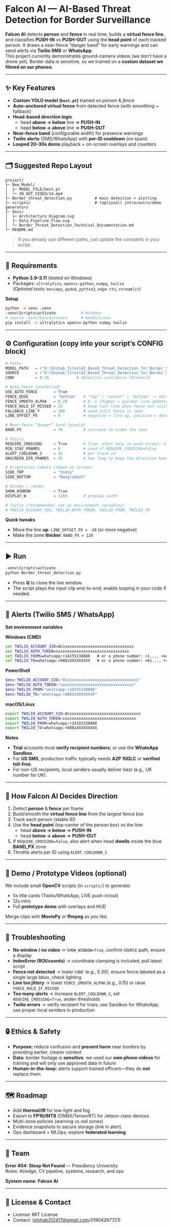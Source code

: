 # Falcon AI — AI-Based Threat Detection for Border Surveillance

**Falcon AI** detects **person** and **fence** in real time, builds a **virtual fence line**, and classifies **PUSH-IN** vs **PUSH-OUT** using the **head point** of each tracked person. It draws a near-fence “danger band” for early warnings and can send alerts via **Twilio SMS** or **WhatsApp**.  
This project currently demonstrates ground-camera videos (we don’t have a drone yet). Border data is sensitive, so we trained on a **custom dataset we filmed on our phones**.

---

## ✨ Key Features
- **Custom YOLO model (`best.pt`)** trained on *person* & *fence*  
- **Auto-anchored virtual fence** from detected fence (with smoothing + fallback)  
- **Head-based direction logic**
  - head **above → below** line ⇒ **PUSH-IN**  
  - head **below → above** line ⇒ **PUSH-OUT**
- **Near-fence band** (configurable width) for presence warnings  
- **Twilio alerts** (SMS/WhatsApp) with **per-ID cooldown** (no spam)  
- **Looped 20–30s demo** playback + on-screen overlays and counters  

---

## 🗂 Suggested Repo Layout
```
project/
├─ New_Model/
│  ├─ MODEL_FILE/best.pt
│  └─ IN_OUT_VIDEO/14.mp4
├─ Border_threat_detection.py          # main detection + alerting
├─ scripts/                            # (optional) intro/outro/demo generators
├─ docs/
│  ├─ Architecture_Diagram.svg
│  ├─ Data_Pipeline_Flow.svg
│  └─ Border_Threat_Detection_Technical_Documentation.md
└─ README.md
```
> If you already use different paths, just update the constants in your script.

---

## 🧰 Requirements
- **Python 3.9–3.11** (tested on Windows)
- Packages: `ultralytics`, `opencv-python`, `numpy`, `twilio`  
  *(Optional tools: `moviepy`, `pydub`, `pyttsx3`, `edge-tts`, `streamlit`)*

**Setup**
```bash
python -m venv .venv
.venv\Scripts\activate           # Windows
# source .venv/bin/activate      # macOS/Linux
pip install -U ultralytics opencv-python numpy twilio
```

---

## ⚙️ Configuration (copy into your script’s CONFIG block)
```python
# Paths
MODEL_PATH   = r"D:\Shihab_files\AI_Based_Threat_Detection_for_Border_Surveillance\New_Model\MODEL_FILE\best.pt"
SOURCE       = r"D:\Shihab_files\AI_Based_Threat_Detection_for_Border_Surveillance\New_Model\IN_OUT_VIDEO\14.mp4"
CONF         = 0.35            # detection confidence threshold

# Auto-fence (preferred)
USE_AUTO_FENCE       = True
FENCE_EDGE           = "bottom"   # "top" | "center" | "bottom" -> which fence edge becomes the line
FENCE_SMOOTH_ALPHA   = 0.20       # 0..1 (higher = quicker line updates)
FENCE_HOLD_IF_MISSED = 25         # keep last line when fence not visible (frames)
FALLBACK_LINE_Y      = 300        # used until fence is seen
LINE_OFFSET_PX       = 0          # negative = line up, positive = down

# Near-fence “danger” band (pixels)
BAND_PX              = 70         # increase to widen the zone

# Policy
REQUIRE_CROSSING     = True       # True: alert only on push-in/out; False: also alert on dwell in band
MIN_STAY_FRAMES      = 6          # used if REQUIRE_CROSSING=False
ALERT_COOLDOWN_S     = 45         # per track-id
ONSCREEN_DIR_FRAMES  = 35         # how long to keep the direction banner (frames)

# Orientation labels (shown on screen)
SIDE_TOP             = "India"
SIDE_BOTTOM          = "Bangladesh"

# Window / render
SHOW_WINDOW          = True
DISPLAY_W            = 1280       # preview width

# Twilio (recommended: set as environment variables)
# TWILIO_ACCOUNT_SID, TWILIO_AUTH_TOKEN, TWILIO_FROM, TWILIO_TO
```

**Quick tweaks**
- Move the line **up**: `LINE_OFFSET_PX = -20` (or more negative)  
- Make the zone **thicker**: `BAND_PX = 120`  

---

## ▶️ Run
```bash
.venv\Scripts\activate
python Border_threat_detection.py
```
- Press **Q** to close the live window.  
- The script plays the input clip end-to-end; enable looping in your code if needed.

---

## 🔔 Alerts (Twilio SMS / WhatsApp)

**Set environment variables**

**Windows (CMD)**
```cmd
set TWILIO_ACCOUNT_SID=ACxxxxxxxxxxxxxxxxxxxxxxxxxxxxxxx
set TWILIO_AUTH_TOKEN=xxxxxxxxxxxxxxxxxxxxxxxxxxxxxxxx
set TWILIO_FROM=whatsapp:+14155238886   # or a phone number: +1..., +44..., etc.
set TWILIO_TO=whatsapp:+8801XXXXXXXXX   # or a phone number: +61..., +44..., +1...
```

**PowerShell**
```powershell
$env:TWILIO_ACCOUNT_SID="ACxxxxxxxxxxxxxxxxxxxxxxxxxxxxxxx"
$env:TWILIO_AUTH_TOKEN="xxxxxxxxxxxxxxxxxxxxxxxxxxxxxxxx"
$env:TWILIO_FROM="whatsapp:+14155238886"
$env:TWILIO_TO="whatsapp:+8801XXXXXXXXX"
```

**macOS/Linux**
```bash
export TWILIO_ACCOUNT_SID=ACxxxxxxxxxxxxxxxxxxxxxxxxxxxxxxx
export TWILIO_AUTH_TOKEN=xxxxxxxxxxxxxxxxxxxxxxxxxxxxxxxx
export TWILIO_FROM=whatsapp:+14155238886
export TWILIO_TO=whatsapp:+8801XXXXXXXXX
```

**Notes**
- **Trial** accounts must **verify recipient numbers**; or use the **WhatsApp Sandbox**.  
- For **US SMS**, production traffic typically needs **A2P 10DLC** or **verified toll-free**.  
- For non-US recipients, local senders usually deliver best (e.g., UK number for UK).

---

## 🧠 How Falcon AI Decides Direction
1. Detect **person** & **fence** per frame  
2. Build/smooth the **virtual fence line** from the largest fence box  
3. Track each person (stable ID)  
4. Use the **head point** (top-center of the person box) vs the line:
   - head **above → below** ⇒ **PUSH-IN**
   - head **below → above** ⇒ **PUSH-OUT**
5. If `REQUIRE_CROSSING=False`, also alert when head **dwells** inside the blue **BAND_PX** zone  
6. Throttle alerts per ID using `ALERT_COOLDOWN_S`

---

## 🧪 Demo / Prototype Videos (optional)
We include small **OpenCV** scripts (in `scripts/`) to generate:
- 5s title cards (Twilio/WhatsApp, LIVE push-in/out)  
- 12s intro  
- Full **prototype demo** with overlays and HUD  

Merge clips with **MoviePy** or **ffmpeg** as you like.

---

## 🧩 Troubleshooting
- **No window / no video** → `SHOW_WINDOW=True`, confirm `SOURCE` path, ensure a display  
- **IndexError (ROI/coords)** → coordinate clamping is included; pull latest script  
- **Fence not detected** → lower `CONF` (e.g., 0.30), ensure fence labeled as a single large bbox, check lighting  
- **Line too jittery** → lower `FENCE_SMOOTH_ALPHA` (e.g., 0.15) or raise `FENCE_HOLD_IF_MISSED`  
- **Too many alerts** → increase `ALERT_COOLDOWN_S`, set `REQUIRE_CROSSING=True`, widen thresholds  
- **Twilio errors** → verify recipient for trials; use Sandbox for WhatsApp; use proper local senders in production

---

## 🔒 Ethics & Safety
- **Purpose:** reduce confusion and **prevent harm** near borders by providing earlier, clearer context  
- **Data:** border footage is **sensitive**; we used our **own phone videos** for training and will only use approved data in future  
- **Human-in-the-loop:** alerts support trained officers—they do **not** replace them

---

## 🗺 Roadmap
- Add **thermal/IR** for low-light and fog  
- Export to **FP16/INT8** (ONNX/TensorRT) for Jetson-class devices  
- Multi-zone policies (warning vs red zones)  
- Evidence snapshots to secure storage (link in alert)  
- Ops dashboard + MLOps; explore **federated learning**

---

## 🙌 Team
**Error 404: Sleep Not Found** — Presidency University  
Roles: AI/edge, CV pipeline, systems, research, and ops

**System name:** **Falcon AI**

---

## 📄 License & Contact
- License: MIT License 
- Contact: *(shihab312417@gmail.com/01904267721)*
